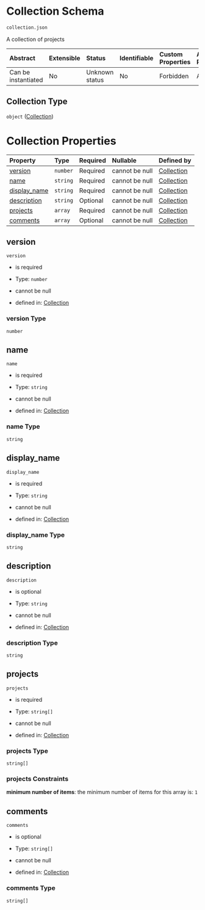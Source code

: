 # Collection Schema

```txt
collection.json
```

A collection of projects

| Abstract            | Extensible | Status         | Identifiable | Custom Properties | Additional Properties | Access Restrictions | Defined In                                                             |
| :------------------ | :--------- | :------------- | :----------- | :---------------- | :-------------------- | :------------------ | :--------------------------------------------------------------------- |
| Can be instantiated | No         | Unknown status | No           | Forbidden         | Allowed               | none                | [collection.json](../../../out/collection.json "open original schema") |

## Collection Type

`object` ([Collection](collection.md))

# Collection Properties

| Property                       | Type     | Required | Nullable       | Defined by                                                                                     |
| :----------------------------- | :------- | :------- | :------------- | :--------------------------------------------------------------------------------------------- |
| [version](#version)            | `number` | Required | cannot be null | [Collection](collection-properties-version.md "collection.json#/properties/version")           |
| [name](#name)                  | `string` | Required | cannot be null | [Collection](collection-properties-name.md "collection.json#/properties/name")                 |
| [display\_name](#display_name) | `string` | Required | cannot be null | [Collection](collection-properties-display_name.md "collection.json#/properties/display_name") |
| [description](#description)    | `string` | Optional | cannot be null | [Collection](collection-properties-description.md "collection.json#/properties/description")   |
| [projects](#projects)          | `array`  | Required | cannot be null | [Collection](collection-properties-projects.md "collection.json#/properties/projects")         |
| [comments](#comments)          | `array`  | Optional | cannot be null | [Collection](collection-properties-comments.md "collection.json#/properties/comments")         |

## version



`version`

* is required

* Type: `number`

* cannot be null

* defined in: [Collection](collection-properties-version.md "collection.json#/properties/version")

### version Type

`number`

## name



`name`

* is required

* Type: `string`

* cannot be null

* defined in: [Collection](collection-properties-name.md "collection.json#/properties/name")

### name Type

`string`

## display\_name



`display_name`

* is required

* Type: `string`

* cannot be null

* defined in: [Collection](collection-properties-display_name.md "collection.json#/properties/display_name")

### display\_name Type

`string`

## description



`description`

* is optional

* Type: `string`

* cannot be null

* defined in: [Collection](collection-properties-description.md "collection.json#/properties/description")

### description Type

`string`

## projects



`projects`

* is required

* Type: `string[]`

* cannot be null

* defined in: [Collection](collection-properties-projects.md "collection.json#/properties/projects")

### projects Type

`string[]`

### projects Constraints

**minimum number of items**: the minimum number of items for this array is: `1`

## comments



`comments`

* is optional

* Type: `string[]`

* cannot be null

* defined in: [Collection](collection-properties-comments.md "collection.json#/properties/comments")

### comments Type

`string[]`
